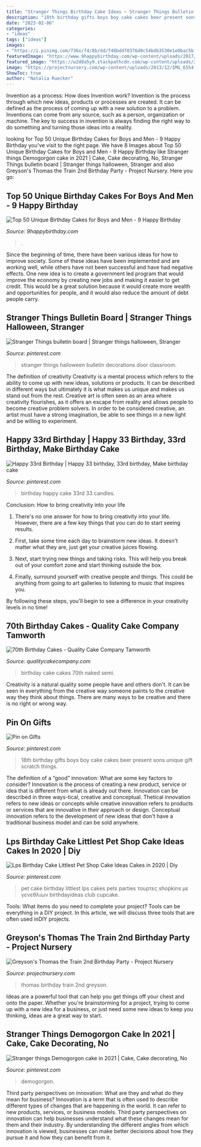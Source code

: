 ```yaml
---
title: "Stranger Things Birthday Cake Ideas ~ Stranger Things Bulletin Board"
description: "18th birthday gifts boys boy cake cakes beer present sons unique gift scratch things"
date: "2023-02-06"
categories:
- "ideas"
tags: ["ideas"]
images:
- "https://i.pinimg.com/736x/f4/8b/dd/f48bddf0376d0c54bdb3530e1e0bac5b.jpg"
featuredImage: "https://www.9happybirthday.com/wp-content/uploads/2017/10/Birthday-Cake-for-Little-Boys-transportations-640x960.jpg"
featured_image: "https://w2d8a5y9.stackpathcdn.com/wp-content/uploads/2019/12/semi-naked-fresh-roses-GF-724x1030.jpg"
image: "https://projectnursery.com/wp-content/uploads/2013/12/IMG_6554-768x1024.jpg"
ShowToc: true
author: "Natalia Ruecker"
---
```



Invention as a process: How does Invention work?
Invention is the process through which new ideas, products or processes are created. It can be defined as the process of coming up with a new solution to a problem. Inventions can come from any source, such as a person, organization or machine. The key to success in invention is always finding the right way to do something and turning those ideas into a reality.

	

		
looking for Top 50 Unique Birthday Cakes for Boys and Men - 9 Happy Birthday you've visit to the right page. We have 8 Images about Top 50 Unique Birthday Cakes for Boys and Men - 9 Happy Birthday like Stranger things Demogorgon cake in 2021 | Cake, Cake decorating, No, Stranger Things bulletin board | Stranger things halloween, Stranger and also Greyson&#039;s Thomas the Train 2nd Birthday Party - Project Nursery. Here you go:
		
    
## Top 50 Unique Birthday Cakes For Boys And Men - 9 Happy Birthday

<img loading=lazy src="https://www.9happybirthday.com/wp-content/uploads/2017/10/Birthday-Cake-for-Little-Boys-transportations-640x960.jpg" onerror="this.onerror=null;this.src='https://tse3.mm.bing.net/th?id=OIP.R1h8c8Vs__dE6XPFBujNcgHaLH&amp;pid=15.1';" alt="Top 50 Unique Birthday Cakes for Boys and Men - 9 Happy Birthday">

_Source: 9happybirthday.com_

>. 

	

Since the beginning of time, there have been various ideas for how to improve society. Some of these ideas have been implemented and are working well, while others have not been successful and have had negative effects. One new idea is to create a government led program that would improve the economy by creating new jobs and making it easier to get credit. This would be a great solution because it would create more wealth and opportunities for people, and it would also reduce the amount of debt people carry.

    
## Stranger Things Bulletin Board | Stranger Things Halloween, Stranger

<img loading=lazy src="https://i.pinimg.com/736x/90/08/d0/9008d0680ab9892cec12681061dee396.jpg" onerror="this.onerror=null;this.src='https://tse3.mm.bing.net/th?id=OIP.LkP9yKWQkWlvgfv4D3nIewHaJ3&amp;pid=15.1';" alt="Stranger Things bulletin board | Stranger things halloween, Stranger">

_Source: pinterest.com_

>stranger things halloween bulletin decorations door classroom. 

	

The definition of creativity
Creativity is a mental process which refers to the ability to come up with new ideas, solutions or products. It can be described in different ways but ultimately it is what makes us unique and makes us stand out from the rest. Creative art is often seen as an area where creativity flourishes, as it offers an escape from reality and allows people to become creative problem solvers. In order to be considered creative, an artist must have a strong imagination, be able to see things in a new light and be willing to experiment.

    
## Happy 33rd Birthday | Happy 33 Birthday, 33rd Birthday, Make Birthday Cake

<img loading=lazy src="https://i.pinimg.com/736x/fd/b0/85/fdb0854844ba67e2f0192452e91562d0--rd-birthday-happy-birthday.jpg" onerror="this.onerror=null;this.src='https://tse4.mm.bing.net/th?id=OIP.PZmIJpdakH1HGZBZ2QcMtQHaE7&amp;pid=15.1';" alt="Happy 33rd Birthday | Happy 33 birthday, 33rd birthday, Make birthday cake">

_Source: pinterest.com_

>birthday happy cake 33rd 33 candles. 

	

Conclusion: How to bring creativity into your life
1. There's no one answer for how to bring creativity into your life. However, there are a few key things that you can do to start seeing results.
2. First, take some time each day to brainstorm new ideas. It doesn't matter what they are, just get your creative juices flowing.

3. Next, start trying new things and taking risks. This will help you break out of your comfort zone and start thinking outside the box.

4. Finally, surround yourself with creative people and things. This could be anything from going to art galleries to listening to music that inspires you.

By following these steps, you'll begin to see a difference in your creativity levels in no time!

    
## 70th Birthday Cakes - Quality Cake Company Tamworth

<img loading=lazy src="https://w2d8a5y9.stackpathcdn.com/wp-content/uploads/2019/12/semi-naked-fresh-roses-GF-724x1030.jpg" onerror="this.onerror=null;this.src='https://tse3.mm.bing.net/th?id=OIP.5c3xxZ2-_v8CxS88h7x3TwHaKi&amp;pid=15.1';" alt="70th Birthday Cakes - Quality Cake Company Tamworth">

_Source: qualitycakecompany.com_

>birthday cake cakes 70th naked semi. 

	

Creativity is a natural quality some people have and others don't. It can be seen in everything from the creative way someone paints to the creative way they think about things. There are many ways to be creative and there is no right or wrong way.

    
## Pin On Gifts

<img loading=lazy src="https://i.pinimg.com/736x/b7/08/52/b7085244ff480d700da858e4476665f1.jpg" onerror="this.onerror=null;this.src='https://tse2.mm.bing.net/th?id=OIP.lDxxXTqeuV8Cfi0vRoW10QHaJ3&amp;pid=15.1';" alt="Pin on Gifts">

_Source: pinterest.com_

>18th birthday gifts boys boy cake cakes beer present sons unique gift scratch things. 

	

The definition of a “good” innovation: What are some key factors to consider?
Innovation is the process of creating a new product, service or idea that is different from what is already out there. Innovation can be described in three ways-tical, creative and conceptual. Thetical innovation refers to new ideas or concepts while creative innovation refers to products or services that are innovative in their approach or design. Conceptual innovation refers to the development of new ideas that don't have a traditional business model and can be sold anywhere.

    
## Lps Birthday Cake Littlest Pet Shop Cake Ideas Cakes In 2020 | Diy

<img loading=lazy src="https://i.pinimg.com/736x/f4/8b/dd/f48bddf0376d0c54bdb3530e1e0bac5b.jpg" onerror="this.onerror=null;this.src='https://tse1.mm.bing.net/th?id=OIP.u6sHtzvbiRnsnQ2m-30ulwHaPo&amp;pid=15.1';" alt="Lps Birthday Cake Littlest Pet Shop Cake Ideas Cakes in 2020 | Diy">

_Source: pinterest.com_

>pet cake birthday littlest lps cakes pets parties τουρτες shopkins με γενεθλιων birthdayideas club cupcake. 

	

Tools: What items do you need to complete your project?
Tools can be everything in a DIY project. In this article, we will discuss three tools that are often used inDIY projects.

    
## Greyson&#039;s Thomas The Train 2nd Birthday Party - Project Nursery

<img loading=lazy src="https://projectnursery.com/wp-content/uploads/2013/12/IMG_6554-768x1024.jpg" onerror="this.onerror=null;this.src='https://tse1.mm.bing.net/th?id=OIP.4WTefy75bebWqke453a1uAHaJ4&amp;pid=15.1';" alt="Greyson&#039;s Thomas the Train 2nd Birthday Party - Project Nursery">

_Source: projectnursery.com_

>thomas birthday train 2nd greyson. 

	

Ideas are a powerful tool that can help you get things off your chest and onto the paper. Whether you're brainstorming for a project, trying to come up with a new idea for a business, or just need some new ideas to keep you thinking, ideas are a great way to start.

    
## Stranger Things Demogorgon Cake In 2021 | Cake, Cake Decorating, No

<img loading=lazy src="https://i.pinimg.com/736x/99/4f/f6/994ff6ad4c08e80ea53ec1aa2d1aedde.jpg" onerror="this.onerror=null;this.src='https://tse2.mm.bing.net/th?id=OIP.y7co-lv_0HwGKR2XG_bpFgHaL-&amp;pid=15.1';" alt="Stranger things Demogorgon cake in 2021 | Cake, Cake decorating, No">

_Source: pinterest.com_

>demogorgon. 

	

Third party perspectives on innovation: What are they and what do they mean for business?
Innovation is a term that is often used to describe different types of changes that are happening in the world. It can refer to new products, services, or business models. Third party perspectives on innovation can help businesses understand what these changes mean for them and their industry. By understanding the different angles from which innovation is viewed, businesses can make better decisions about how they pursue it and how they can benefit from it.

